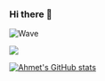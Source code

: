 ### Hi there 👋

![Wave](https://media1.giphy.com/media/xT9IgG50Fb7Mi0prBC/giphy.gif)

![](https://www.codewars.com/users/ahmetabdi/badges/large)

[![Ahmet's GitHub stats](https://github-readme-stats.vercel.app/api?username=ahmetabdi)](https://github.com/ahmetabdi/github-readme-stats)
